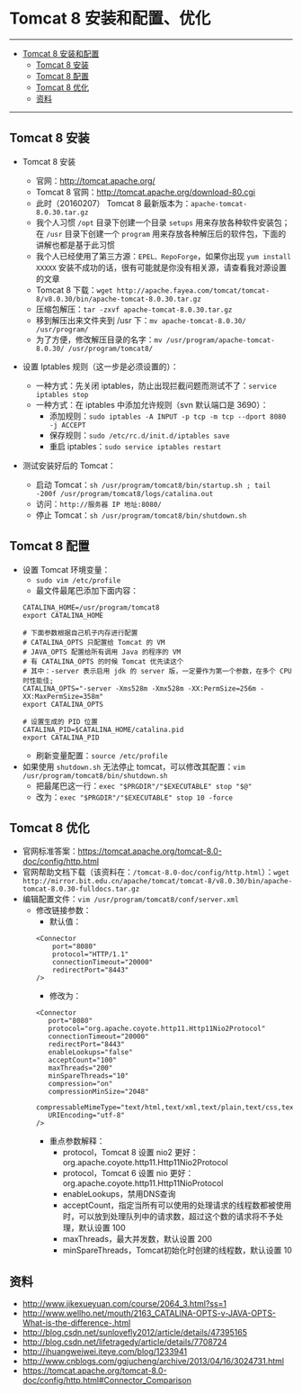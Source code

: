 <h1 id="tomcat0">Tomcat 8 安装和配置、优化</h1>

------

*   [Tomcat 8 安装和配置](#tomcat0)
    *   [Tomcat 8 安装](#tomcat1)
    *   [Tomcat 8 配置](#tomcat2)
    *   [Tomcat 8 优化](#tomcat3)
    *   [资料](#tomcat4)
    
------

<h2 id="tomcat1">Tomcat 8 安装</h2>

- Tomcat 8 安装
    - 官网：<http://tomcat.apache.org/>
    - Tomcat 8 官网：<http://tomcat.apache.org/download-80.cgi>
    - 此时（20160207） Tomcat 8 最新版本为：`apache-tomcat-8.0.30.tar.gz`
    - 我个人习惯 `/opt` 目录下创建一个目录 `setups` 用来存放各种软件安装包；在 `/usr` 目录下创建一个 `program` 用来存放各种解压后的软件包，下面的讲解也都是基于此习惯
    - 我个人已经使用了第三方源：`EPEL、RepoForge`，如果你出现 `yum install XXXXX` 安装不成功的话，很有可能就是你没有相关源，请查看我对源设置的文章
    - Tomcat 8 下载：`wget http://apache.fayea.com/tomcat/tomcat-8/v8.0.30/bin/apache-tomcat-8.0.30.tar.gz`
    - 压缩包解压：`tar -zxvf apache-tomcat-8.0.30.tar.gz`
    - 移到解压出来文件夹到 /usr 下：`mv apache-tomcat-8.0.30/ /usr/program/`
    - 为了方便，修改解压目录的名字：`mv /usr/program/apache-tomcat-8.0.30/ /usr/program/tomcat8/`

    
- 设置 Iptables 规则（这一步是必须设置的）：
    - 一种方式：先关闭 iptables，防止出现拦截问题而测试不了：`service iptables stop`
    - 一种方式：在 iptables 中添加允许规则（svn 默认端口是 3690）：
        - 添加规则：`sudo iptables -A INPUT -p tcp -m tcp --dport 8080 -j ACCEPT`
        - 保存规则：`sudo /etc/rc.d/init.d/iptables save`
        - 重启 iptables：`sudo service iptables restart`
    
    
- 测试安装好后的 Tomcat：
    - 启动 Tomcat：`sh /usr/program/tomcat8/bin/startup.sh ; tail -200f /usr/program/tomcat8/logs/catalina.out`
    - 访问：`http://服务器 IP 地址:8080/`
    - 停止 Tomcat：`sh /usr/program/tomcat8/bin/shutdown.sh`


<h2 id="tomcat2">Tomcat 8 配置</h2>

- 设置 Tomcat 环境变量：
    - `sudo vim /etc/profile`
    - 最文件最尾巴添加下面内容：
    ```
    CATALINA_HOME=/usr/program/tomcat8
    export CATALINA_HOME
    
    # 下面参数根据自己机子内存进行配置
    # CATALINA_OPTS 只配置给 Tomcat 的 VM
    # JAVA_OPTS 配置给所有调用 Java 的程序的 VM
    # 有 CATALINA_OPTS 的时候 Tomcat 优先读这个
    # 其中：-server 表示启用 jdk 的 server 版，一定要作为第一个参数，在多个 CPU 时性能佳;  
    CATALINA_OPTS="-server -Xms528m -Xmx528m -XX:PermSize=256m -XX:MaxPermSize=358m"
    export CATALINA_OPTS
    
    # 设置生成的 PID 位置
    CATALINA_PID=$CATALINA_HOME/catalina.pid
    export CATALINA_PID
    ```
    - 刷新变量配置：`source /etc/profile`
- 如果使用 `shutdown.sh` 无法停止 tomcat，可以修改其配置：`vim /usr/program/tomcat8/bin/shutdown.sh`
    - 把最尾巴这一行：`exec "$PRGDIR"/"$EXECUTABLE" stop "$@"`
    - 改为：`exec "$PRGDIR"/"$EXECUTABLE" stop 10 -force`
    
    
<h2 id="tomcat3">Tomcat 8 优化</h2>

- 官网标准答案：<https://tomcat.apache.org/tomcat-8.0-doc/config/http.html>
- 官网帮助文档下载（该资料在：`/tomcat-8.0-doc/config/http.html`）：`wget http://mirror.bit.edu.cn/apache/tomcat/tomcat-8/v8.0.30/bin/apache-tomcat-8.0.30-fulldocs.tar.gz`
- 编辑配置文件：`vim /usr/program/tomcat8/conf/server.xml`
    - 修改链接参数：
        - 默认值：
        ```
        <Connector 
            port="8080" 
            protocol="HTTP/1.1" 
            connectionTimeout="20000" 
            redirectPort="8443" 
        />
        ```
        - 修改为：
        ```
        <Connector 
           port="8080" 
           protocol="org.apache.coyote.http11.Http11Nio2Protocol" 
           connectionTimeout="20000" 
           redirectPort="8443" 
           enableLookups="false" 
           acceptCount="100" 
           maxThreads="200" 
           minSpareThreads="10" 
           compression="on" 
           compressionMinSize="2048" 
           compressableMimeType="text/html,text/xml,text/plain,text/css,text/javascript,application/javascript" 
           URIEncoding="utf-8"
        />
        ```
        - 重点参数解释：
            - protocol，Tomcat 8 设置 nio2 更好：org.apache.coyote.http11.Http11Nio2Protocol
            - protocol，Tomcat 6 设置 nio 更好：org.apache.coyote.http11.Http11NioProtocol
            - enableLookups，禁用DNS查询
            - acceptCount，指定当所有可以使用的处理请求的线程数都被使用时，可以放到处理队列中的请求数，超过这个数的请求将不予处理，默认设置 100
            - maxThreads，最大并发数，默认设置 200
            - minSpareThreads，Tomcat初始化时创建的线程数，默认设置 10


<h2 id="tomcat4">资料</h2>

- <http://www.jikexueyuan.com/course/2064_3.html?ss=1>
- <http://www.wellho.net/mouth/2163_CATALINA-OPTS-v-JAVA-OPTS-What-is-the-difference-.html>
- <http://blog.csdn.net/sunlovefly2012/article/details/47395165>
- <http://blog.csdn.net/lifetragedy/article/details/7708724>
- <http://ihuangweiwei.iteye.com/blog/1233941>
- <http://www.cnblogs.com/ggjucheng/archive/2013/04/16/3024731.html>
- <https://tomcat.apache.org/tomcat-8.0-doc/config/http.html#Connector_Comparison>